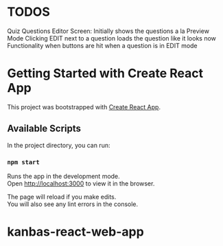 # TODOS
Quiz Questions Editor Screen:
Initially shows the questions a la Preview Mode
Clicking EDIT next to a question loads the question like it looks now
Functionality when buttons are hit when a question is in EDIT mode

# Getting Started with Create React App

This project was bootstrapped with [Create React App](https://github.com/facebook/create-react-app).

## Available Scripts

In the project directory, you can run:

### `npm start`

Runs the app in the development mode.\
Open [http://localhost:3000](http://localhost:3000) to view it in the browser.

The page will reload if you make edits.\
You will also see any lint errors in the console.

# kanbas-react-web-app

